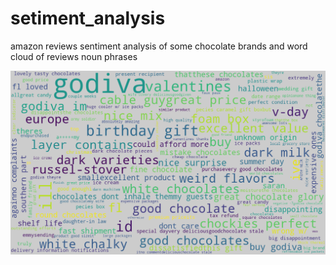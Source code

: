 # setiment_analysis
amazon reviews  sentiment analysis of some chocolate brands and word cloud  of reviews noun phrases


![Word Cloud Image](https://github.com/despean/setiment_analysis/blob/master/src/godiva.png "Word cloud")

